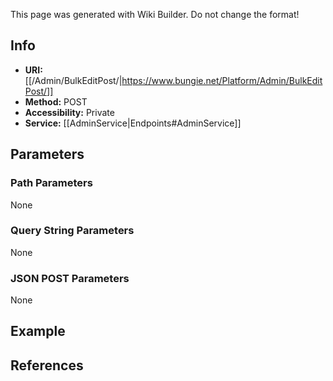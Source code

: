 <span class="wiki-builder">This page was generated with Wiki Builder. Do not change the format!</span>

## Info

* **URI:** [[/Admin/BulkEditPost/|https://www.bungie.net/Platform/Admin/BulkEditPost/]]
* **Method:** POST
* **Accessibility:** Private
* **Service:** [[AdminService|Endpoints#AdminService]]

## Parameters
### Path Parameters
None

### Query String Parameters
None

### JSON POST Parameters
None

## Example


## References
